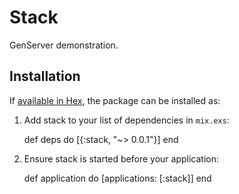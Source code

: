 # Stack

GenServer demonstration.

## Installation

If [available in Hex](https://hex.pm/docs/publish), the package can be installed as:

  1. Add stack to your list of dependencies in `mix.exs`:

        def deps do
          [{:stack, "~> 0.0.1"}]
        end

  2. Ensure stack is started before your application:

        def application do
          [applications: [:stack]]
        end

